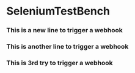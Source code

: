 # SeleniumTestBench

### This is a new line to trigger a webhook

### This is another line to trigger a webhook

### This is 3rd try to trigger a webhook
